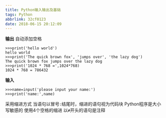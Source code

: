 ```yaml
---
title: Python输入输出及基础
tags: Python
abbrlink: 32cf0123
date: 2018-06-15 20:12:09
---
```




**输出**
自动添加空格

```
>>>print('hello world')
hello world
>>>print('The quick brown fox', 'jumps over', 'the lazy dog')
The quick brown fox jumps over the lazy dog
>>>print('1024 * 768 =',1024*768)
1024 * 768 = 786432
```

**输入**
```
>>>name=input('please input your name:')
>>>print('name:',name)
```

采用缩进方式
当语句以冒号`:`结尾时，缩进的语句视为代码块
Python程序是大小写敏感的
使用4个空格的缩进
以`#`开头的语句是注释